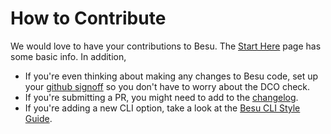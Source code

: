 # How to Contribute

We would love to have your contributions to Besu. The [Start Here](../besu/start-here.md) page has some basic info. In addition, 

- If you're even thinking about making any changes to Besu code, set up your [github signoff](../besu/contributing/dco.md) so you don't have to worry about the DCO check.
- If you're submitting a PR, you might need to add to the [changelog](../besu/developing-and-conventions/changelog.md). 
- If you're adding a new CLI option, take a look at the [Besu CLI Style Guide](../besu/developing-and-conventions/besu-cli-style-guide.md).